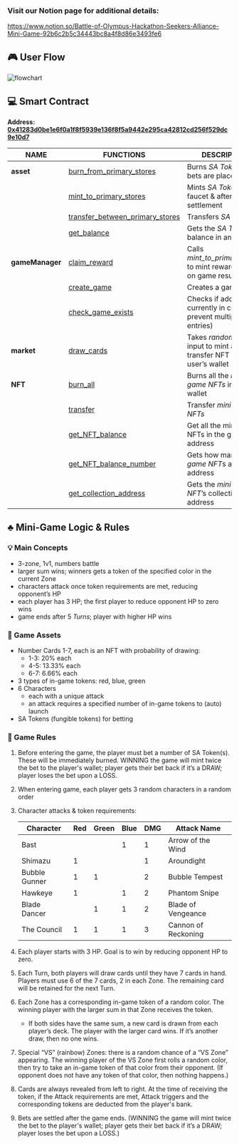 ### Visit our Notion page for additional details: 
https://www.notion.so/Battle-of-Olympus-Hackathon-Seekers-Alliance-Mini-Game-92b6c2b5c34443bc8a4f8d86e3493fe6


## 🎮 User Flow

![flowchart](https://drive.google.com/uc?export=view&id=1j217jHC1cI2rWmE1ynEEnru38xuSfynn)

## 💻 Smart Contract

**Address: [0x41283d0be1e6f0a1f8f5939e136f8f5a9442e295ca42812cd256f529dc9e10d7](https://explorer.movementlabs.xyz/object/0x41283d0be1e6f0a1f8f5939e136f8f5a9442e295ca42812cd256f529dc9e10d7/modules/run/nft/get_collection_address?network=testnet)**

| **NAME** | **FUNCTIONS** | **DESCRIPTION** |
| --- | --- | --- |
| **asset** | [burn_from_primary_stores](https://explorer.movementlabs.xyz/object/0x41283d0be1e6f0a1f8f5939e136f8f5a9442e295ca42812cd256f529dc9e10d7/modules/run/asset/burn_from_primary_stores?network=testnet) | Burns *SA Tokens* when bets are placed |
|  | [mint_to_primary_stores](https://explorer.movementlabs.xyz/object/0x41283d0be1e6f0a1f8f5939e136f8f5a9442e295ca42812cd256f529dc9e10d7/modules/run/asset/mint_to_primary_stores?network=testnet) | Mints *SA Tokens* for faucet & after game settlement |
|  | [transfer_between_primary_stores](https://explorer.movementlabs.xyz/object/0x41283d0be1e6f0a1f8f5939e136f8f5a9442e295ca42812cd256f529dc9e10d7/modules/run/asset/transfer_between_primary_stores?network=testnet) | Transfers *SA Tokens* |
|  | [get_balance](https://explorer.movementlabs.xyz/object/0x41283d0be1e6f0a1f8f5939e136f8f5a9442e295ca42812cd256f529dc9e10d7/modules/view/asset/get_balance?network=testnet) | Gets the *SA Token* balance in an address |
| **gameManager** | [claim_reward](https://explorer.movementlabs.xyz/object/0x41283d0be1e6f0a1f8f5939e136f8f5a9442e295ca42812cd256f529dc9e10d7/modules/run/gameManager/claim_reward?network=testnet) | Calls *mint_to_primary_stores* to mint rewards based on game results |
|  | [create_game](https://explorer.movementlabs.xyz/object/0x41283d0be1e6f0a1f8f5939e136f8f5a9442e295ca42812cd256f529dc9e10d7/modules/run/gameManager/create_game?network=testnet) | Creates a game object |
|  | [check_game_exists](https://explorer.movementlabs.xyz/object/0x41283d0be1e6f0a1f8f5939e136f8f5a9442e295ca42812cd256f529dc9e10d7/modules/view/gameManager/check_game_exists?network=testnet) | Checks if address is currently in combat (to prevent multiple entries) |
| **market** | [draw_cards](https://explorer.movementlabs.xyz/object/0x41283d0be1e6f0a1f8f5939e136f8f5a9442e295ca42812cd256f529dc9e10d7/modules/run/market/draw_cards?network=testnet) | Takes *random seed* as input to mint and transfer NFT cards to user’s wallet |
| **NFT** | [burn_all](https://explorer.movementlabs.xyz/object/0x41283d0be1e6f0a1f8f5939e136f8f5a9442e295ca42812cd256f529dc9e10d7/modules/run/nft/burn_all?network=testnet) | Burns all the *mini-game NFTs* in user’s wallet |
|  | [transfer](https://explorer.movementlabs.xyz/object/0x41283d0be1e6f0a1f8f5939e136f8f5a9442e295ca42812cd256f529dc9e10d7/modules/run/nft/transfer?network=testnet) | Transfer *mini-game NFTs* |
|  | [get_NFT_balance](https://explorer.movementlabs.xyz/object/0x41283d0be1e6f0a1f8f5939e136f8f5a9442e295ca42812cd256f529dc9e10d7/modules/view/nft/get_NFT_balance?network=testnet) | Get all the mini-game NFTs in the given address |
|  | [get_NFT_balance_number](https://explorer.movementlabs.xyz/object/0x41283d0be1e6f0a1f8f5939e136f8f5a9442e295ca42812cd256f529dc9e10d7/modules/view/nft/get_NFT_balance_number?network=testnet) | Gets how many *mini-game NFT*s are in address |
|  | [get_collection_address](https://explorer.movementlabs.xyz/object/0x41283d0be1e6f0a1f8f5939e136f8f5a9442e295ca42812cd256f529dc9e10d7/modules/view/nft/get_collection_address?network=testnet) | Gets the *mini-game NFT*’s collection address |

## ♣️ Mini-Game Logic & Rules

### **💡 Main Concepts**

- 3-zone, 1v1, numbers battle
- larger sum wins; winners gets a token of the specified color in the current Zone
- characters attack once token requirements are met, reducing opponent’s HP
- each player has 3 HP; the first player to reduce opponent HP to zero wins
- game ends after 5 *Turns*; player with higher HP wins

### **🎨 Game Assets**

- Number Cards 1-7, each is an NFT with probability of drawing:
    - 1-3: 20% each
    - 4-5: 13.33% each
    - 6-7: 6.66% each
- 3 types of in-game tokens: red, blue, green
- 6 Characters
    - each with a unique attack
    - an attack requires a specified number of in-game tokens to (auto) launch
- SA Tokens (fungible tokens) for betting

### **📏 Game Rules**

1. Before entering the game, the player must bet a number of SA Token(s). These will be immediately burned. WINNING the game will mint twice the bet to the player's wallet; player gets their bet back if it’s a DRAW; player loses the bet upon a LOSS.
2. When entering game, each player gets 3 random characters in a random order
3. Character attacks & token requirements:
    
    
    | **Character** | **Red** | **Green** | **Blue** | **DMG** | **Attack Name** |
    | --- | --- | --- | --- | --- | --- |
    | Bast |  |  | 1 | 1 | Arrow of the Wind |
    | Shimazu | 1 |  |  | 1 | Aroundight |
    | Bubble Gunner | 1 | 1 |  | 2 | Bubble Tempest |
    | Hawkeye | 1 |  | 1 | 2 | Phantom Snipe |
    | Blade Dancer |  | 1 | 1 | 2 | Blade of Vengeance |
    | The Council | 1 | 1 | 1 | 3 | Cannon of Reckoning |
4. Each player starts with 3 HP. Goal is to win by reducing opponent HP to zero.
5. Each Turn, both players will draw cards until they have 7 cards in hand. Players must use 6 of the 7 cards, 2 in each Zone. The remaining card will be retained for the next Turn.
6. Each Zone has a corresponding in-game token of a random color. The winning player with the larger sum in that Zone receives the token.
    - If both sides have the same sum, a new card is drawn from each player’s deck. The player with the larger card wins. If it’s another draw, then no one wins.
7. Special “VS” (rainbow) Zones: there is a random chance of a “VS Zone” appearing. The winning player of the VS Zone first rolls a random color, then try to take an in-game token of that color from their opponent. (If opponent does not have any token of that color, then nothing happens.)
8. Cards are always revealed from left to right. At the time of receiving the token, if the Attack requirements are met, Attack triggers and the corresponding tokens are deducted from the player's bank.
9. Bets are settled after the game ends. (WINNING the game will mint twice the bet to the player's wallet; player gets their bet back if it’s a DRAW; player loses the bet upon a LOSS.)
